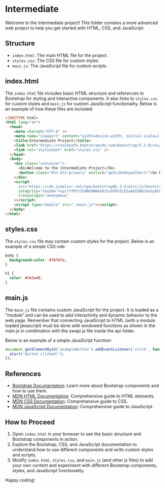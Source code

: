 # Intermediate

Welcome to the intermediate project! This folder contains a more
advanced web project to help you get started with HTML, CSS, and JavaScript.

## Structure

- `index.html`: The main HTML file for the project.
- `styles.css`: The CSS file for custom styles.
- `main.js`: The JavaScript file for custom scripts.

## index.html

The `index.html` file includes basic HTML structure and references to
Bootstrap for styling and interactive components. It also links to
`styles.css` for custom styles and `main.js` for custom JavaScript
functionality. Below is an example of how these files are included:

```html
<!DOCTYPE html>
<html lang="en">
  <head>
    <meta charset="UTF-8" />
    <meta name="viewport" content="width=device-width, initial-scale=1.0" />
    <title>Intermediate Project</title>
    <link href="https://stackpath.bootstrapcdn.com/bootstrap/5.3.0/css/bootstrap.min.css" rel="stylesheet" />
    <link rel="stylesheet" href="styles.css" />
  </head>
  <body>
    <div class="container">
      <h1>Welcome to the Intermediate Project</h1>
      <button class="btn btn-primary" onclick="getLukeSkywalker()">Go Fetch!</button>
    </div>
    <script
      src="https://cdn.jsdelivr.net/npm/bootstrap@5.3.3/dist/js/bootstrap.bundle.min.js"
      integrity="sha384-YvpcrYf0tY3lHB60NNkmXc5s9fDVZLESaAA55NDzOxhy9GkcIdslK1eN7N6jIeHz"
      crossorigin="anonymous"
    ></script>
    <script type="module" src="./main.js"></script>
  </body>
</html>
```

## styles.css

The `styles.css` file may contain custom styles for the project. Below is an example of a simple CSS rule:

```css
body {
  background-color: #f8f9fa;
}

h1 {
  color: #343a40;
}
```

## main.js

The `main.js` file contains custom JavaScript for the project.
It is loaded as a "module" and can be used to add interactivity and dynamic behavior to the web page.
Remember that connecting JavaScript to HTML (with a module loaded javascript) must be done
with windowed functions as shown in the main.js in combination with the swapi.js file
inside the api folder.

Below is an example of a simple JavaScript function:

```javascript
document.getElementById('exampleButton').addEventListener('click', function () {
  alert('Button clicked!');
});
```

## References

- [Bootstrap Documentation](https://getbootstrap.com/docs/5.3/getting-started/introduction/): Learn more about Bootstrap components and how to use them.
- [MDN HTML Documentation](https://developer.mozilla.org/en-US/docs/Web/HTML/Element): Comprehensive guide to HTML elements.
- [MDN CSS Documentation](https://developer.mozilla.org/en-US/docs/Web/CSS): Comprehensive guide to CSS.
- [MDN JavaScript Documentation](https://developer.mozilla.org/en-US/docs/Web/JavaScript): Comprehensive guide to JavaScript.

## How to Proceed

1. Open `index.html` in your browser to see the basic structure and Bootstrap components in action.
2. Explore the Bootstrap, CSS, and JavaScript documentation to understand how to use different components and write custom styles and scripts.
3. Modify `index.html`, `styles.css`, and `main.js` (and other js files) to add your own content and experiment with different Bootstrap components, styles, and JavaScript functionality.

Happy coding!
